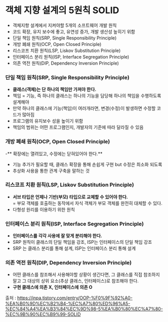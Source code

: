 # 객체 지향 설계의 5원칙 SOLID
- 객체지항 설계에서 지켜야할 5개의 소프트웨어 개발 원칙
- 코드 확장, 유지 보수에 좋고, 유연성 증가, 개발 생산성 높히기 위함
- 단일 책임 원칙(SRP, Single Responsibility Principle)
- 개방 폐쇄 원칙(OCP, Open Closed Principle)
- 리스코프 치환 원칙(LSP, Liskov Substitution Principle)
- 인터페이스 분리 원칙(ISP, Interface Segregation Principle)
- 의존 역전 원칙(DIP, Dependency Inversion Principle)

### 단일 책임 원칙(SRP, Single Responsibility Principle)
- **클래스(객체)는 단 하나의 책임만 가져야 한다.**
- 책임 = 기능, 즉 하나의 클래스는 하나의 기능을 담당해 하나의 책임을 수행하도록 설계해야
- 만약 하나의 클래스에 기능(책임)이 여러개라면, 변경(수정)이 발생하면 수정할 코드가 많아짐
- 프로그램의 유지보수 성을 높이기 위함
- 책임의 범위는 어떤 프로그램인지, 개발자의 기준에 따라 달라질 수 있음

### 개방 폐쇄 원칙(OCP, Open Closed Principle)
-** 확장에는 열려있고, 수정에는 닫혀있어야 한다.**
- 기능 추가가 필요할 때, 클래스 확장을 통해 손쉽게 구현 but 수정은 최소화 되도록
- 추상화 사용을 통한 관계 구축을 말하는 것

### 리스코프 치환 원칙(LSP, Liskov Substitution Principle)
- **서브 타입은 언제나 기반(부모) 타입으로 교체할 수 있어야 한다.**   
= 부모 객체를 호출하는 동작에서 자식 객체가 부모 객체를 완전히 대체할 수 있다.   
- 다형성 원리를 이용하기 위한 원칙

### 인터페이스 분리 원칙(ISP, Interface Segregation Principle)
- **인터페이스를 각각 사용에 잘 맞게 분리해야 한다.**
- SRP 원칙이 클래스의 단일 책임을 강조, ISP는 인터페이스의 단일 책임 강조
- SRP 는 클래스 분리를 통해 설계, ISP는 인터페이스 분리 통해 설계

### 의존 역전 원칙(DIP, Dependency Inversion Principle)
- 어떤 클래스를 참조해서 사용해야할 상황이 생긴다면, 그 클래스를 직접 참조하지 말고 그 대상의 상위 요소(추상 클래스, 인터페이스)로 참조해야 한다.
- **구현 클래스에 의존 X, 인터페이스에 의존 O**

     
출처 : https://inpa.tistory.com/entry/OOP-%F0%9F%92%A0-%EA%B0%9D%EC%B2%B4-%EC%A7%80%ED%96%A5-%EC%84%A4%EA%B3%84%EC%9D%98-5%EA%B0%80%EC%A7%80-%EC%9B%90%EC%B9%99-SOLID

